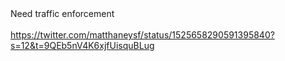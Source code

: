 <div>Need traffic enforcement</div>
<div><br></div>
<div><a href=https://twitter.com/matthaneysf/status/1525658290591395840?s=12&t=9QEb5nV4K6xjfUisquBLug>https://twitter.com/matthaneysf/status/1525658290591395840?s=12&t=9QEb5nV4K6xjfUisquBLug</a><br></div>

